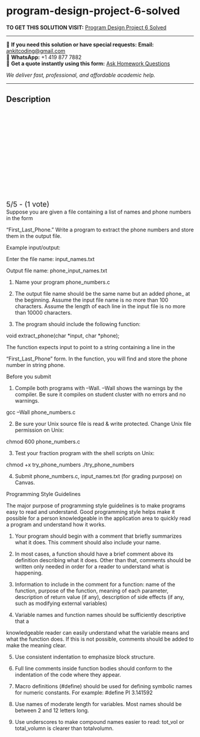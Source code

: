 # program-design-project-6-solved
**TO GET THIS SOLUTION VISIT:** [Program Design Project 6 Solved](https://www.ankitcodinghub.com/product/project-6-program-design-solved/)


---

📩 **If you need this solution or have special requests:** **Email:** ankitcoding@gmail.com  
📱 **WhatsApp:** +1 419 877 7882  
📄 **Get a quote instantly using this form:** [Ask Homework Questions](https://www.ankitcodinghub.com/services/ask-homework-questions/)

*We deliver fast, professional, and affordable academic help.*

---

<h2>Description</h2>



<div class="kk-star-ratings kksr-auto kksr-align-center kksr-valign-top" data-payload="{&quot;align&quot;:&quot;center&quot;,&quot;id&quot;:&quot;110289&quot;,&quot;slug&quot;:&quot;default&quot;,&quot;valign&quot;:&quot;top&quot;,&quot;ignore&quot;:&quot;&quot;,&quot;reference&quot;:&quot;auto&quot;,&quot;class&quot;:&quot;&quot;,&quot;count&quot;:&quot;1&quot;,&quot;legendonly&quot;:&quot;&quot;,&quot;readonly&quot;:&quot;&quot;,&quot;score&quot;:&quot;5&quot;,&quot;starsonly&quot;:&quot;&quot;,&quot;best&quot;:&quot;5&quot;,&quot;gap&quot;:&quot;4&quot;,&quot;greet&quot;:&quot;Rate this product&quot;,&quot;legend&quot;:&quot;5\/5 - (1 vote)&quot;,&quot;size&quot;:&quot;24&quot;,&quot;title&quot;:&quot;Program Design Project 6 Solved&quot;,&quot;width&quot;:&quot;138&quot;,&quot;_legend&quot;:&quot;{score}\/{best} - ({count} {votes})&quot;,&quot;font_factor&quot;:&quot;1.25&quot;}">

<div class="kksr-stars">

<div class="kksr-stars-inactive">
            <div class="kksr-star" data-star="1" style="padding-right: 4px">


<div class="kksr-icon" style="width: 24px; height: 24px;"></div>
        </div>
            <div class="kksr-star" data-star="2" style="padding-right: 4px">


<div class="kksr-icon" style="width: 24px; height: 24px;"></div>
        </div>
            <div class="kksr-star" data-star="3" style="padding-right: 4px">


<div class="kksr-icon" style="width: 24px; height: 24px;"></div>
        </div>
            <div class="kksr-star" data-star="4" style="padding-right: 4px">


<div class="kksr-icon" style="width: 24px; height: 24px;"></div>
        </div>
            <div class="kksr-star" data-star="5" style="padding-right: 4px">


<div class="kksr-icon" style="width: 24px; height: 24px;"></div>
        </div>
    </div>

<div class="kksr-stars-active" style="width: 138px;">
            <div class="kksr-star" style="padding-right: 4px">


<div class="kksr-icon" style="width: 24px; height: 24px;"></div>
        </div>
            <div class="kksr-star" style="padding-right: 4px">


<div class="kksr-icon" style="width: 24px; height: 24px;"></div>
        </div>
            <div class="kksr-star" style="padding-right: 4px">


<div class="kksr-icon" style="width: 24px; height: 24px;"></div>
        </div>
            <div class="kksr-star" style="padding-right: 4px">


<div class="kksr-icon" style="width: 24px; height: 24px;"></div>
        </div>
            <div class="kksr-star" style="padding-right: 4px">


<div class="kksr-icon" style="width: 24px; height: 24px;"></div>
        </div>
    </div>
</div>


<div class="kksr-legend" style="font-size: 19.2px;">
            5/5 - (1 vote)    </div>
    </div>
Suppose you are given a file containing a list of names and phone numbers in the form

“First_Last_Phone.” Write a program to extract the phone numbers and store them in the output file.

Example input/output:

Enter the file name: input_names.txt

Output file name: phone_input_names.txt

1) Name your program phone_numbers.c

2) The output file name should be the same name but an added phone_ at the beginning. Assume the input file name is no more than 100 characters. Assume the length of each line in the input file is no more than 10000 characters.

3) The program should include the following function:

void extract_phone(char *input, char *phone);

The function expects input to point to a string containing a line in the

“First_Last_Phone” form. In the function, you will find and store the phone number in string phone.

Before you submit

1. Compile both programs with –Wall. –Wall shows the warnings by the compiler. Be sure it compiles on student cluster with no errors and no warnings.

gcc –Wall phone_numbers.c

2. Be sure your Unix source file is read &amp; write protected. Change Unix file permission on Unix:

chmod 600 phone_numbers.c

3. Test your fraction program with the shell scripts on Unix:

chmod +x try_phone_numbers ./try_phone_numbers

4. Submit phone_numbers.c, input_names.txt (for grading purpose) on Canvas.

Programming Style Guidelines

The major purpose of programming style guidelines is to make programs easy to read and understand. Good programming style helps make it possible for a person knowledgeable in the application area to quickly read a program and understand how it works.

1. Your program should begin with a comment that briefly summarizes what it does. This comment should also include your name.

2. In most cases, a function should have a brief comment above its definition describing what it does. Other than that, comments should be written only needed in order for a reader to understand what is happening.

3. Information to include in the comment for a function: name of the function, purpose of the function, meaning of each parameter, description of return value (if any), description of side effects (if any, such as modifying external variables)

4. Variable names and function names should be sufficiently descriptive that a

knowledgeable reader can easily understand what the variable means and what the function does. If this is not possible, comments should be added to make the meaning clear.

5. Use consistent indentation to emphasize block structure.

6. Full line comments inside function bodies should conform to the indentation of the code where they appear.

7. Macro definitions (#define) should be used for defining symbolic names for numeric constants. For example: #define PI 3.141592

8. Use names of moderate length for variables. Most names should be between 2 and 12 letters long.

9. Use underscores to make compound names easier to read: tot_vol or total_volumn is clearer than totalvolumn.
